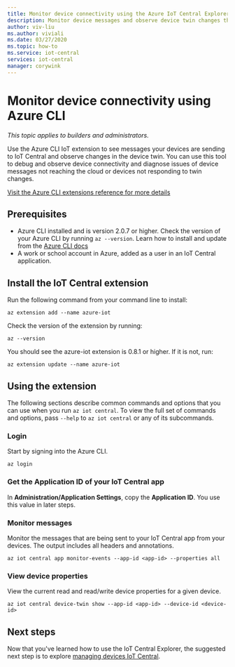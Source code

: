 ```yaml
---
title: Monitor device connectivity using the Azure IoT Central Explorer
description: Monitor device messages and observe device twin changes through the IoT Central Explorer CLI.
author: viv-liu
ms.author: viviali
ms.date: 03/27/2020
ms.topic: how-to
ms.service: iot-central
services: iot-central
manager: corywink
---
```


# Monitor device connectivity using Azure CLI

*This topic applies to builders and administrators.*

Use the Azure CLI IoT extension to see messages your devices are sending to IoT Central and observe changes in the device twin. You can use this tool to debug and observe device connectivity and diagnose issues of device messages not reaching the cloud or devices not responding to twin changes.

[Visit the Azure CLI extensions reference for more details](https://docs.microsoft.com/cli/azure/ext/azure-cli-iot-ext/iot/central)

## Prerequisites

+ Azure CLI installed and is version 2.0.7 or higher. Check the version of your Azure CLI by running `az --version`. Learn how to install and update from the [Azure CLI docs](https://docs.microsoft.com/cli/azure/install-azure-cli)
+ A work or school account in Azure, added as a user in an IoT Central application.

## Install the IoT Central extension

Run the following command from your command line to install:

```azurecli
az extension add --name azure-iot
```

Check the version of the extension by running:

```azurecli
az --version
```

You should see the azure-iot extension is 0.8.1 or higher. If it is not, run:

```azurecli
az extension update --name azure-iot
```

## Using the extension

The following sections describe common commands and options that you can use when you run
`az iot central`. To view the full set of commands and options, pass
`--help` to `az iot central` or any of its subcommands.

### Login

Start by signing into the Azure CLI. 

```azurecli
az login
```

### Get the Application ID of your IoT Central app
In **Administration/Application Settings**, copy the **Application ID**. You use this value in later steps.

### Monitor messages
Monitor the messages that are being sent to your IoT Central app from your devices. The output includes all headers and annotations.

```azurecli
az iot central app monitor-events --app-id <app-id> --properties all
```

### View device properties
View the current read and read/write device properties for a given device.

```azurecli
az iot central device-twin show --app-id <app-id> --device-id <device-id>
```

## Next steps

Now that you've learned how to use the IoT Central Explorer, the suggested next step is to explore [managing devices IoT Central](howto-manage-devices.md).

